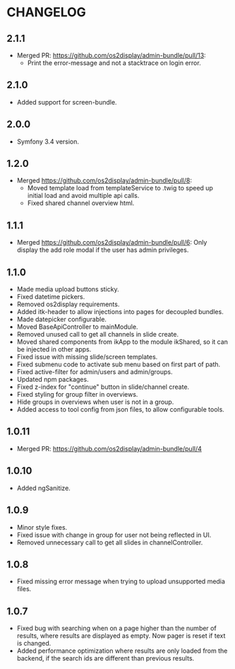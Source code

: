 # CHANGELOG

## 2.1.1

* Merged PR: https://github.com/os2display/admin-bundle/pull/13:
  - Print the error-message and not a stacktrace on login error.

## 2.1.0

* Added support for screen-bundle.

## 2.0.0

* Symfony 3.4 version.

## 1.2.0

* Merged https://github.com/os2display/admin-bundle/pull/8:
  - Moved template load from templateService to .twig to speed up initial load and avoid multiple api calls.
  - Fixed shared channel overview html.

## 1.1.1

* Merged https://github.com/os2display/admin-bundle/pull/6: Only display the add role modal if the user has admin privileges.

## 1.1.0

* Made media upload buttons sticky.
* Fixed datetime pickers.
* Removed os2display requirements.
* Added itk-header to allow injections into pages for decoupled bundles.
* Made datepicker configurable.
* Moved BaseApiController to mainModule.
* Removed unused call to get all channels in slide create.
* Moved shared components from ikApp to the module ikShared, so it can be injected in other apps.
* Fixed issue with missing slide/screen templates.
* Fixed submenu code to activate sub menu based on first part of path.
* Fixed active-filter for admin/users and admin/groups.
* Updated npm packages.
* Fixed z-index for "continue" button in slide/channel create.
* Fixed styling for group filter in overviews.
* Hide groups in overviews when user is not in a group.
* Added access to tool config from json files, to allow configurable tools.

## 1.0.11

* Merged PR: https://github.com/os2display/admin-bundle/pull/4

## 1.0.10

* Added ngSanitize.

## 1.0.9

* Minor style fixes.
* Fixed issue with change in group for user not being reflected in UI.
* Removed unnecessary call to get all slides in channelController.

## 1.0.8

* Fixed missing error message when trying to upload unsupported media files.

## 1.0.7

* Fixed bug with searching when on a page higher than the number of results,
where results are displayed as empty. Now pager is reset if text is changed.
* Added performance optimization where results are only loaded from the backend,
if the search ids are different than previous results.
